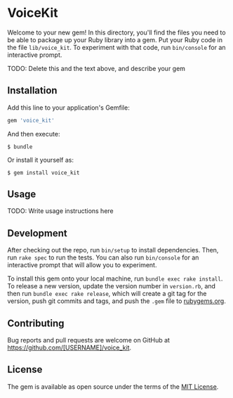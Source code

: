 # VoiceKit

Welcome to your new gem! In this directory, you'll find the files you need to be able to package up your Ruby library into a gem. Put your Ruby code in the file `lib/voice_kit`. To experiment with that code, run `bin/console` for an interactive prompt.

TODO: Delete this and the text above, and describe your gem

## Installation

Add this line to your application's Gemfile:

```ruby
gem 'voice_kit'
```

And then execute:

    $ bundle

Or install it yourself as:

    $ gem install voice_kit

## Usage

TODO: Write usage instructions here

## Development

After checking out the repo, run `bin/setup` to install dependencies. Then, run `rake spec` to run the tests. You can also run `bin/console` for an interactive prompt that will allow you to experiment.

To install this gem onto your local machine, run `bundle exec rake install`. To release a new version, update the version number in `version.rb`, and then run `bundle exec rake release`, which will create a git tag for the version, push git commits and tags, and push the `.gem` file to [rubygems.org](https://rubygems.org).

## Contributing

Bug reports and pull requests are welcome on GitHub at https://github.com/[USERNAME]/voice_kit.

## License

The gem is available as open source under the terms of the [MIT License](http://opensource.org/licenses/MIT).
